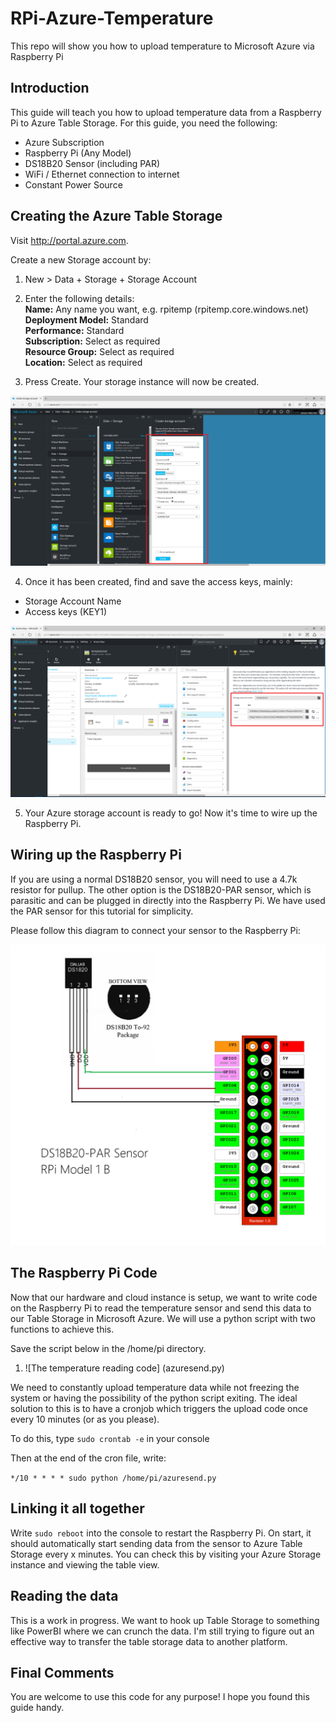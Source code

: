# RPi-Azure-Temperature
This repo will show you how to upload temperature to Microsoft Azure via Raspberry Pi

## Introduction

This guide will teach you how to upload temperature data from a Raspberry Pi to Azure Table Storage. For this guide, you need the following:

- Azure Subscription
- Raspberry Pi (Any Model)
- DS18B20 Sensor (including PAR)
- WiFi / Ethernet connection to internet
- Constant Power Source

## Creating the Azure Table Storage

Visit http://portal.azure.com.

Create a new Storage account by:  
1) New > Data + Storage + Storage Account  
2) Enter the following details:    
**Name:** Any name you want, e.g. rpitemp (rpitemp.core.windows.net)  
**Deployment Model:** Standard  
**Performance:** Standard  
**Subscription:** Select as required  
**Resource Group:** Select as required  
**Location:** Select as required  

3) Press Create. Your storage instance will now be created.  


![Table Storage Creation](images/creation.png?raw=true "Table Storage Creatione")

4) Once it has been created, find and save the access keys, mainly:
- Storage Account Name
- Access keys (KEY1)  

![Access Keys](images/access_key.png?raw=true "Access Keys")

5) Your Azure storage account is ready to go! Now it's time to wire up the Raspberry Pi.

## Wiring up the Raspberry Pi

If you are using a normal DS18B20 sensor, you will need to use a 4.7k resistor for pullup. The other option is the DS18B20-PAR sensor, which is parasitic and can be plugged in directly into the Raspberry Pi. We have used the PAR sensor for this tutorial for simplicity. 

Please follow this diagram to connect your sensor to the Raspberry Pi:

![GPIO Diagram](images/gpio_diagram.png?raw=true "GPIO Diagram")

## The Raspberry Pi Code

Now that our hardware and cloud instance is setup, we want to write code on the Raspberry Pi to read the temperature sensor and send this data to our Table Storage in Microsoft Azure. We will use a python script with two functions to achieve this.

Save the script below in the /home/pi directory. 
  
1) ![The temperature reading code] (azuresend.py)  

We need to constantly upload temperature data while not freezing the system or having the possibility of the python script exiting. The ideal solution to this is to have a cronjob which triggers the upload code once every 10 minutes (or as you please).

To do this, type `sudo crontab -e` in your console

Then at the end of the cron file, write:

`*/10 * * * * sudo python /home/pi/azuresend.py`


## Linking it all together

Write `sudo reboot` into the console to restart the Raspberry Pi. On start, it should automatically start sending data from the sensor to Azure Table Storage every x minutes. You can check this by visiting your Azure Storage instance and viewing the table view.

## Reading the data

This is a work in progress. We want to hook up Table Storage to something like PowerBI where we can crunch the data. I'm still trying to figure out an effective way to transfer the table storage data to another platform.

## Final Comments

You are welcome to use this code for any purpose! I hope you found this guide handy.